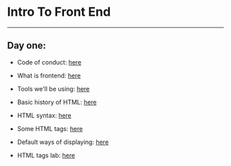 # Intro To Front End

----------------------
## Day one:
  - Code of conduct: [here](https://github.com/Chelsea-Dover/front-end-101/blob/master/Day_1/notes/Code_of_Conduct.md)
  - What is frontend: [here](https://github.com/Chelsea-Dover/front-end-101/blob/master/Day_1/notes/About_fe_and_web.md)
  - Tools we'll be using: [here](https://github.com/Chelsea-Dover/front-end-101/blob/master/Day_1/notes/Tools.md)
  - Basic history of HTML: [here](https://github.com/Chelsea-Dover/front-end-101/blob/master/Day_1/notes/Basic_history_html.md)
  - HTML syntax: [here](https://github.com/Chelsea-Dover/front-end-101/blob/master/Day_1/notes/html_syntax.md)
  - Some HTML tags: [here](https://chelsea-dover.github.io/basic_site.html)
  - Default ways of displaying: [here](https://github.com/Chelsea-Dover/front-end-101/blob/master/Day_1/notes/types_of_displaying_elements.md)


  - HTML tags lab: [here](https://github.com/Chelsea-Dover/introToFrontEnd/blob/master/Day_1/labs/Exercise_HTML_Tags.md)
